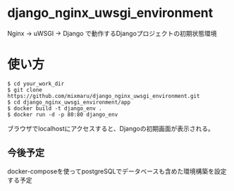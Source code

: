 # django_nginx_uwsgi_environment
Nginx -> uWSGI -> Django で動作するDjangoプロジェクトの初期状態環境

# 使い方
```
$ cd your_work_dir
$ git clone https://github.com/mixmaru/django_nginx_uwsgi_environment.git
$ cd django_nginx_uwsgi_environment/app
$ docker build -t django_env .
$ docker run -d -p 80:80 django_env
```

ブラウザでlocalhostにアクセスすると、Djangoの初期画面が表示される。

## 今後予定
docker-composeを使ってpostgreSQLでデータベースも含めた環境構築を設定する予定
